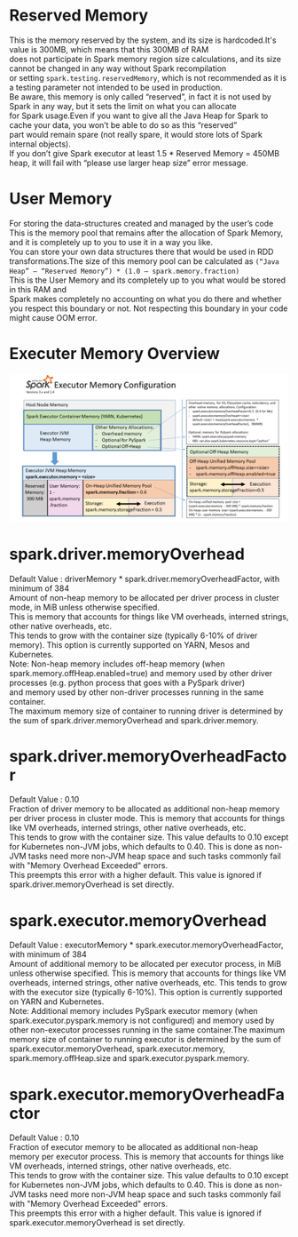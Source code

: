 # Reserved Memory
This is the memory reserved by the system, and its size is hardcoded.It's value is 300MB, which means that this 300MB of RAM  
does not participate in Spark memory region size calculations, and its size cannot be changed in any way without Spark recompilation  
or setting `spark.testing.reservedMemory`, which is not recommended as it is a testing parameter not intended to be used in production.  
Be aware, this memory is only called “reserved”, in fact it is not used by Spark in any way, but it sets the limit on what you can allocate  
for Spark usage.Even if you want to give all the Java Heap for Spark to cache your data, you won’t be able to do so as this “reserved”  
part would remain spare (not really spare, it would store lots of Spark internal objects).    
If you don’t give Spark executor at least 1.5 * Reserved Memory = 450MB heap, it will fail with “please use larger heap size” error message.  

# User Memory
For storing the data-structures created and managed by the user’s code  
This is the memory pool that remains after the allocation of Spark Memory, and it is completely up to you to use it in a way you like.  
You can store your own data structures there that would be used in RDD transformations.The size of this memory pool can be calculated as 
`(“Java Heap” – “Reserved Memory”) * (1.0 – spark.memory.fraction)`  
This is the User Memory and its completely up to you what would be stored in this RAM and  
Spark makes completely no accounting on what you do there and whether you respect this boundary or not. Not respecting this boundary in your code might cause OOM error.

# Executer Memory Overview
![img.png](images/Executor_Memory.png)





# spark.driver.memoryOverhead	
Default Value : driverMemory * spark.driver.memoryOverheadFactor, with minimum of 384  
Amount of non-heap memory to be allocated per driver process in cluster mode, in MiB unless otherwise specified.  
This is memory that accounts for things like VM overheads, interned strings, other native overheads, etc.  
This tends to grow with the container size (typically 6-10% of driver memory). This option is currently supported on YARN, Mesos and Kubernetes.  
Note: Non-heap memory includes off-heap memory (when spark.memory.offHeap.enabled=true) and memory used by other driver processes (e.g. python process that goes with a PySpark driver)  
and memory used by other non-driver processes running in the same container.  
The maximum memory size of container to running driver is determined by the sum of spark.driver.memoryOverhead and spark.driver.memory.

# spark.driver.memoryOverheadFactor	
Default Value : 0.10  
Fraction of driver memory to be allocated as additional non-heap memory per driver process in cluster mode. This is memory that accounts for things like VM overheads, interned strings, other native overheads, etc.  
This tends to grow with the container size. This value defaults to 0.10 except for Kubernetes non-JVM jobs, which defaults to 0.40. This is done as non-JVM tasks need more non-JVM heap space and such tasks commonly fail with "Memory Overhead Exceeded" errors.  
This preempts this error with a higher default. This value is ignored if spark.driver.memoryOverhead is set directly.

# spark.executor.memoryOverhead	
Default Value : executorMemory * spark.executor.memoryOverheadFactor, with minimum of 384    
Amount of additional memory to be allocated per executor process, in MiB unless otherwise specified. This is memory that accounts for things like VM overheads, interned strings, other native overheads, etc. This tends to grow with the executor size (typically 6-10%). This option is currently supported on YARN and Kubernetes.  
Note: Additional memory includes PySpark executor memory (when spark.executor.pyspark.memory is not configured) and memory used by other non-executor processes running in the same container.The maximum memory size of container to running executor is determined by the sum of spark.executor.memoryOverhead, spark.executor.memory, spark.memory.offHeap.size and spark.executor.pyspark.memory.

# spark.executor.memoryOverheadFactor
Default Value : 0.10  
Fraction of executor memory to be allocated as additional non-heap memory per executor process. This is memory that accounts for things like VM overheads, interned strings, other native overheads, etc.  
This tends to grow with the container size. This value defaults to 0.10 except for Kubernetes non-JVM jobs, which defaults to 0.40. This is done as non-JVM tasks need more non-JVM heap space and such tasks commonly fail with "Memory Overhead Exceeded" errors.  
This preempts this error with a higher default. This value is ignored if spark.executor.memoryOverhead is set directly.